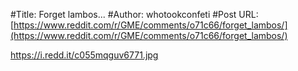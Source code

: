 #Title: Forget lambos...
#Author: whotookconfeti
#Post URL: [https://www.reddit.com/r/GME/comments/o71c66/forget_lambos/](https://www.reddit.com/r/GME/comments/o71c66/forget_lambos/)


https://i.redd.it/c055mqguv6771.jpg